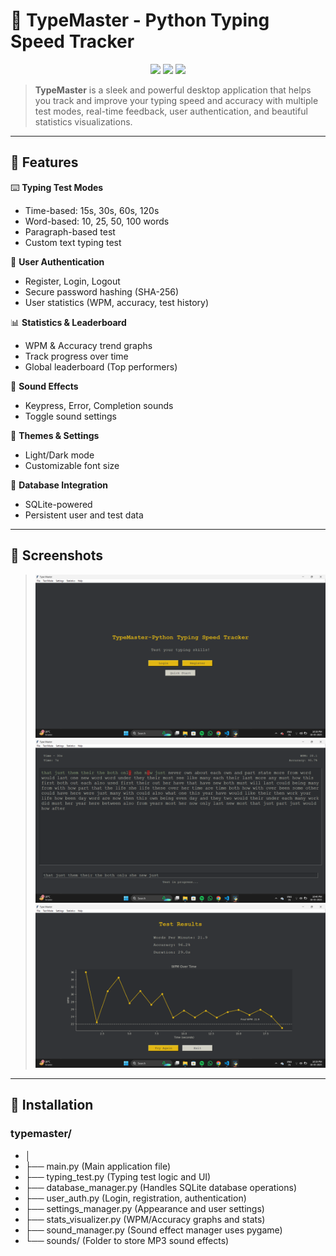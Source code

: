 # 🎯 TypeMaster - Python Typing Speed Tracker

<p align="center">
  <img src="https://img.shields.io/badge/Built%20With-Python-blue?style=for-the-badge" />
  <img src="https://img.shields.io/badge/GUI-Tkinter-orange?style=for-the-badge" />
  <img src="https://img.shields.io/badge/Database-SQLite3-green?style=for-the-badge" />
</p>

> **TypeMaster** is a sleek and powerful desktop application that helps you track and improve your typing speed and accuracy with multiple test modes, real-time feedback, user authentication, and beautiful statistics visualizations.

---

## 🚀 Features

 ⌨️ **Typing Test Modes**
  - Time-based: 15s, 30s, 60s, 120s
  - Word-based: 10, 25, 50, 100 words
  - Paragraph-based test
  - Custom text typing test

 👤 **User Authentication**
  - Register, Login, Logout
  - Secure password hashing (SHA-256)
  - User statistics (WPM, accuracy, test history)

 📊 **Statistics & Leaderboard**
  - WPM & Accuracy trend graphs
  - Track progress over time
  - Global leaderboard (Top performers)

 🎵 **Sound Effects**
  - Keypress, Error, Completion sounds
  - Toggle sound settings

 🎨 **Themes & Settings**
  - Light/Dark mode
  - Customizable font size

 💾 **Database Integration**
  - SQLite-powered
  - Persistent user and test data

---

## 📸 Screenshots

> ![TypeMaster](assets/login.png)
> ![TypeMaster](assets/home.png)
> ![TypeMaster](assets/results.png)


---

## 🔧 Installation

### typemaster/

- │
- ├── main.py                   (Main application file)
- ├── typing_test.py            (Typing test logic and UI) 
- ├── database_manager.py       (Handles SQLite database operations)
- ├── user_auth.py              (Login, registration, authentication)
- ├── settings_manager.py       (Appearance and user settings)
- ├── stats_visualizer.py       (WPM/Accuracy graphs and stats)
- ├── sound_manager.py          (Sound effect manager uses pygame)
- └── sounds/                   (Folder to store MP3 sound effects)

